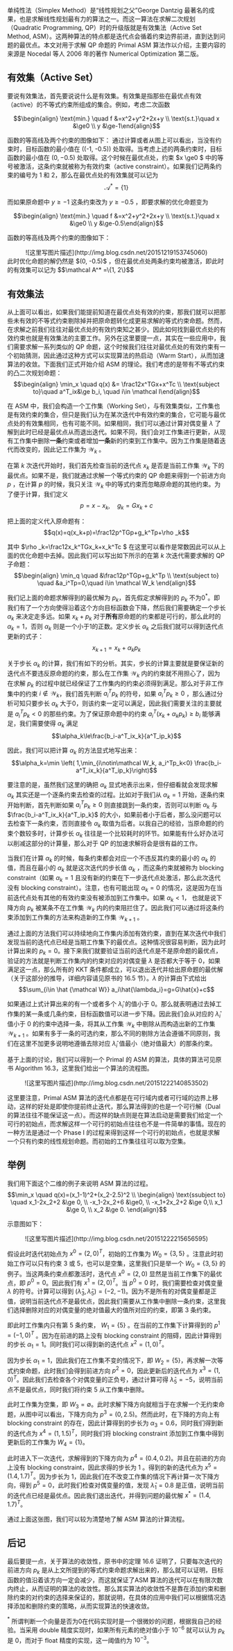 单纯性法（Simplex Method）是“线性规划之父”George Dantzig 最著名的成果，也是求解线性规划最有力的算法之一。而这一算法在求解二次规划（Quadratic Programming, QP）时的升级版就是有效集法（Active Set Method, ASM）。这两种算法的特点都是迭代点会循着约束边界前进，直到达到问题的最优点。本文对用于求解 QP 命题的 Primal ASM 算法作以介绍，主要内容的来源是 Nocedal 等人 2006 年的著作 Numerical Optimization 第二版。

## 有效集（Active Set）
要说有效集法，首先要说说什么是有效集。有效集是指那些在最优点有效（active）的不等式约束所组成的集合。例如，考虑二次函数

$$\begin{align} \text{min.} \quad f &=x^2+y^2+2x+y \\  \text{s.t.}\quad  x &\ge0   \\ y &\ge-1\end{align}$$

函数的等高线及两个约束的图像如下：
通过计算或者从图上可以看出，当没有约束时，目标函数的最小值在 \((-1, -0.5)\) 处取得。当考虑上述的两条约束时，目标函数的最小值在 $(0, -0.5)$ 处取得。这个时候在最优点处，约束 $x \ge0 $ 中的等号被激活，这条约束就被称为有效约束（active constraint）。如果我们记两条约束的编号为 $1$ 和 $2$，那么在最优点处的有效集就可以记为
$$\mathcal A^* =\{1\}$$

而如果原命题中 $y \ge-1$ 这条约束改为 $y \ge-0.5$ ，即要求解的优化命题变为

$$\begin{align} \text{min.} \quad f &=x^2+y^2+2x+y \\  \text{s.t.}\quad  x &\ge0   \\ y &\ge-0.5\end{align}$$

函数的等高线及两个约束的图像如下：
<center> ![这里写图片描述](http://img.blog.csdn.net/20151219153745060)</center>
此时优化命题的解仍然是 $(0, -0.5)$ ，但在最优点处两条约束均被激活，即此时的有效集可以记为
$$\mathcal A^* =\{1, 2\}$$

## 有效集法
从上面可以看出，如果我们能提前知道在最优点处有效的约束，那我们就可以把那些未有效的不等式约束剔除掉并把原命题转化成更易求解的等式约束命题。然而，在求解之前我们往往对最优点处的有效约束知之甚少。因此如何找到最优点处的有效约束也就是有效集法的主要工作。另外在这里要提一点，其实在一些应用中，我们需要求解一系列类似的 QP 命题，这个时候我们往往对最优点处的有效约束有一个初始猜测，因此通过这种方式可以实现算法的热启动（Warm Start），从而加速算法的收敛。下面我们正式开始介绍 ASM 的理论。我们考虑的是带有不等式约束的凸二次规划命题：
$$\begin{align} \min_x  \quad q(x) &= \frac12x^TGx+x^Tc \\ \text{subject to}\quad a^T_ix&\ge b_i, \quad i\in \mathcal I\end{align}$$

在 ASM 中，我们会构造一个工作集（Working Set），与有效集类似，工作集也是有效约束的集合，但只是我们认为在某次迭代中有效约束的集合，它可能与最优点处的有效集相同，也有可能不同。如果相同，我们可以通过计算对偶变量 $\lambda$ 了解到此时已经是最优点从而退出迭代。如果不同，我们会对工作集进行更新，从现有工作集中删除**一条**约束或者增加**一条**新的约束到工作集中。因为工作集是随着迭代而改变的，因此记工作集为 $\mathcal W_k$ 。

在第 $k$ 次迭代开始时，我们首先检查当前的迭代点 $x_k$ 是否是当前工作集 $\mathcal W_k$ 下的最优点。如果不是，我们就通过求解一个等式约束的 QP 命题来得到一个前进方向 $p$ ，在计算 $p$ 的时候，我只关注 $\mathcal W_k$ 中的等式约束而忽略原命题的其他约束。为了便于计算，我们定义
$$p=x-x_k,\quad g_k=Gx_k+c$$

把上面的定义代入原命题有：
$$q(x)=q(x_k+p)=\frac12p^TGp+g_k^Tp+\rho _k$$

其中 $\rho _k=\frac12x_k^TGx_k+x_k^Tc $ 在这里可以看作是常数因此可以从上面的优化命题中去掉。因此我们可以写出如下所示的在第 $k$ 次迭代需要求解的 QP 子命题：
$$\begin{align} \min_q \quad &\frac12p^TGp+g_k^Tp \\ \text{subject to} \quad &a_i^Tp=0,\quad i\in \mathcal W_k \end{align}$$

我们记上面的命题求解得到的最优解为 $p_k$，首先假定求解得到的 $p_k$ 不为0$^*$。即我们有了一个方向使得沿着这个方向目标函数会下降，然后我们需要确定一个步长 $\alpha_k$ 来决定走多远。如果 $x_k+p_k$ 对于**所有**原命题的约束都是可行的，那么此时的 $\alpha_k=1$，否则 $\alpha_k$ 则是一个小于1的正数。定义步长 $\alpha_k$ 之后我们就可以得到迭代点更新的式子：
$$x_{k+1}=x_k+\alpha_kp_k$$

关于步长 $\alpha_k$ 的计算，我们有如下的分析。其实，步长的计算主要就是要保证新的迭代点不要违反原命题的约束，那么在工作集 $\mathcal W_k$ 内的约束就不用担心了，因为在求解 $p_k$ 的过程中就已经保证了工作集内的约束必须得到满足。那么对于非工作集中的约束 $i \notin \mathcal W_k$，我们首先判断 $a_i^Tp_k$ 的符号，如果 $a_i^Tp_k\ge 0$ ，那么通过分析可知只要步长 $\alpha_k$ 大于0，则该约束一定可以满足，因此我们需要关注的主要就是 $a_i^Tp_k<0$ 的那些约束。为了保证原命题中的约束 $a_i^T(x_k+\alpha_kp_k)\ge b_i$ 能够满足，我们需要使得 $\alpha_k$ 满足
$$\alpha_k\le\frac{b_i-a^T_ix_k}{a^T_ip_k}$$

因此，我们可以把计算 $\alpha_k$ 的方法显式地写出来：
$$\alpha_k=\min \left( 1,\min_{i\notin\mathcal W_k, a_i^Tp_k<0} \frac{b_i-a^T_ix_k}{a^T_ip_k}\right)$$

要注意的是，虽然我们这里的确把 $\alpha_k$ 显式地表示出来，但仔细看就会发现求解 $\alpha_k$ 其实还是一个逐条约束去检查的过程。比如对于我们从 $\alpha_k = 1$ 开始，逐条约束开始判断，首先判断如果 $a_i^Tp_k\ge 0$ 则直接跳到一条约束，否则可以判断 $\alpha_k$ 与 $\frac{b_i-a^T_ix_k}{a^T_ip_k}$ 的大小，如果前者小于后者，那么没问题可以去检查下一条约束，否则直接令 $\alpha_k$ 取值为后者。以我自己的经验，当原命题的约束个数较多时，计算步长 $\alpha_k$ 往往是一个比较耗时的环节。如果能有什么好办法可以削减这部分的计算量，那么对于 QP 的加速求解将会是很有益的工作。

当我们在计算 $\alpha_k$ 的时候，每条约束都会对应一个不违反其约束的最小的 $\alpha_k$ 的值，而且在最小的 $\alpha_k$ 就是这次迭代的步长值 $\alpha_k$ ，而这条约束就被称为 blocking constraint（如果 $\alpha_k=1$ 且没有新的约束在下一步迭代点处激活，那么此次迭代没有 blocking constraint）。注意，也有可能出现 $\alpha_k=0$ 的情况，这是因为在当前迭代点处有其他的有效约束没有被添加到工作集中。如果 $\alpha_k<1$， 也就是说下降方向 $p_k$ 被某条不在工作集 $\mathcal W_k$ 内的约束阻拦住了。因此我们可以通过将这条约束添加到工作集的方法来构造新的工作集 $\mathcal W_{k+1}$ 。

通过上面的方法我们可以持续地向工作集内添加有效约束，直到在某次迭代中我们发现当前的迭代点已经是当期工作集下的最优点。这种情况很容易判断，因为此时计算出来的 $p_k=0$。接下来我们就要验证当前的迭代点是不是原命题的最优点，验证的方法就是判断工作集内的约束对应的对偶变量 $\lambda$ 是否都大于等于 0，如果满足这一点，那么所有的 KKT 条件都成立，可以退出迭代并给出原命题的最优解（关于这部分的推导，详细内容请见原书的 16.5 节）。$\lambda$ 的计算由下式给出
$$\sum_{i\in \hat {\mathcal W}} a_i\hat{\lambda_i}=g=G\hat{x}+c$$

如果通过上式计算出来的有一个或者多个 $\hat{\lambda}_i$ 的值小于 0。那么就表明通过去掉工作集的某一条或几条约束，目标函数值可以进一步下降。因此我们会从对应的 $\hat{\lambda}_i$ 值小于 0 的约束中选择一条，将其从工作集 $\mathcal W_k$ 中剔除从而构造出新的工作集 $\mathcal W_{k+1}$ 。如果有多于一条的可选约束，那么不同的剔除方法会遵循不同原则，我们在这里不加更多说明地遵循去除对应 $\hat{\lambda}_i$ 值最小（绝对值最大）的那条约束。

基于上面的讨论，我们可以得到一个 Primal 的 ASM 的算法，具体的算法可见原书 Algorithm 16.3，这里我们给出一个算法的流程图。

<center>![这里写图片描述](http://img.blog.csdn.net/20151222140853502) </center>

这里要注意，Primal ASM 算法的迭代点都是在可行域内或者可行域的边界上移动，这样的好处是即使你提前终止迭代，那么算法得到的也是一个可行解（Dual 的算法往往不能保证这一点）。而这样的缺点则是在算法启动是需要我们给定一个可行的初始点，而求解这样一个可行的初始点往往也不是一件简单的事情。现在的一种方法是通过一个 Phase I 的过程来得到这样一个可行的初始点，也就是求解一个只有约束的线性规划命题。而初始的工作集往往可以取为空集。

## 举例
我们用下面这个二维的例子来说明 ASM 算法的过程。
$$\min_x  \quad q(x)=(x_1-1)^2+(x_2-2.5)^2  \\ \begin{align} \text{ssubject to} \quad x_1-2x_2+2 &\ge 0, \\ -x_1-2x_2+6 &\ge0, \\ -x_1+2x_2+2 &\ge 0,\\ x_1 &\ge 0, \\ x_2 &\ge 0.
 \end{align}$$

示意图如下：
<center>![这里写图片描述](http://img.blog.csdn.net/20151222215656595)</center>

假设此时迭代初始点为 $x^0 = (2,0)^T$，初始的工作集为 $W_0 = \{3,5\}$ 。注意此时初始工作可以只有约束 3 或 5，也可以是空集，这里我们只是举一个 $W_0 = \{3,5\}$ 的例子。当这两条约束点都激活时，迭代点 $x^0 = (2,0)$ 显然是当前工作集下的最优点，即 $p^0=0$。因此我们有 $x^1 = (2,0)^T$。当 $p^0=0$ 时，我们需要检查对偶变量 $\lambda$ 的符号。计算可以得到 $(\hat {\lambda}_3, \hat {\lambda}_5)=(-2,-1)$。因为不是所有的对偶变量都是正值，说明当前迭代点不是最优点，因此我们需要从工作集中删除一条约束，这里我们选择删除对应的对偶变量的绝对值最大的值所对应的约束，即第 3 条约束。

即此时工作集内只有第 5 条约束， $W_1 = \{5\}$ 。在当前的工作集下计算得到的 $p^1=(-1,0)^T$ 。因为在前进的路上没有 blocking constraint 的阻碍，因此计算得到的步长 $\alpha_1=1$。同时我们可以得到新的迭代点 $x^2=(1,0)^T$。

因为步长 $\alpha_1=1$，因此我们在工作集不变的情况下，即 $W_2 = \{5\}$，再求解一次等式约束命题，此时我们会得到前进方向 $p^2=0$，因此更新后的迭代点为 $x^3 = (1,0)^T$。因此我们去检查各个对偶变量的正负号，通过计算可得 $\hat {\lambda}_5=-5$，说明当前点不是最优点，同时我们将约束 5 从工作集中删除。

此时工作集为空集，即 $W_3 = \emptyset$。此时求解下降方向就相当于在求解一个无约束命题，从图中可以看出，下降方向为 $p^3=(0, 2.5)$。然而此时，在下降的方向上有 blocking constraint 的存在，因此计算得到的步长为 $\alpha_3=0.6$，同时我们得到新的迭代点为 $x^4 = (1,1.5)^T$，同时我们将 blocking constraint 添加到工作集中得到更新后的工作集为 $W_4 = \{1\}$。

此时进入下一次迭代，求解得到的下降方向为 $p^4=(0.4, 0.2)$。并且在前进的方向上没有 blocking constraint，因此求得的步长为 1 。得到的新的迭代点为 $x^5 = (1.4,1.7)^T$。因为步长为 1，因此我们在不改变工作集的情况下再计算一次下降方向，得到 $p^5=0$，此时我们检查对偶变量的值，发现 $\hat {\lambda}_1=0.8$ 是正值，说明当前的迭代点已经是最优点。因此我们退出迭代，并得到问题的最优解 $x^* = (1.4,1.7)^T$。

通过上面这张图，我们可以较为清楚地了解 ASM 算法的计算流程。

## 后记

最后要提一点，关于算法的收敛性，原书中的定理 16.6 证明了，只要每次迭代的前进方向 $p_k$ 是从上文所提到的等式约束命题求解出来的，那么就可以证明，目标函数的值沿着该方向一定会减少，而这就保证了ASM 算法的迭代可以在有限次数内终止，从而证明的算法的收敛性。那么其实算法的收敛性不是靠在添加约束和删除约束的对约束的选择来保证的，那就说明，在具体的应用中我们可以根据情况选择添加和删除约束的策略，从而实现算法的快速收敛。

$^*$ 所谓判断一个向量是否为0在代码实现时是一个很微妙的问题，根据我自己的经验。当采用 double 精度实现时，如果所有元素的绝对值小于 $10^{-6}$ 就可以认为 $p_k$ 是 0，而对于 float 精度的实现，这一阈值约为 $10^{-3}$。



